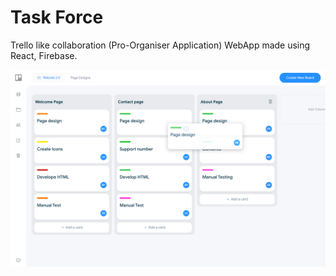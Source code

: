 # Task Force


Trello like collaboration (Pro-Organiser Application) WebApp made using React, Firebase.

![ScreenShot](/screen.png?raw=true "")


